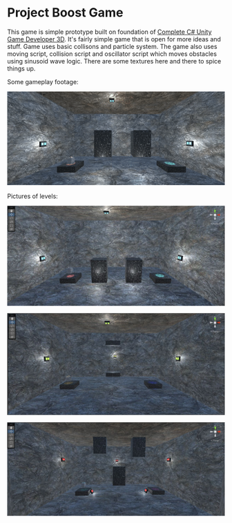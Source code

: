 # Project Boost Game 

This game is simple prototype built on foundation of [Complete C# Unity Game Developer 3D](https://www.udemy.com/course/unitycourse2/).
It's fairly simple game that is open for more ideas and stuff. Game uses basic collisons and particle system. The game also uses moving 
script, collision script and oscillator script which moves obstacles using sinusoid wave logic. There are some textures here and there to 
spice things up.

Some gameplay footage: 

![Gameplay](https://github.com/filipmihaljcic/project-boost-unity/blob/main/images/ezgif-5-41e0164bc2.gif)

Pictures of levels:

![Level1](https://github.com/filipmihaljcic/project-boost-unity/blob/main/images/ProjectBoostGamePicture.jpg)

![Level2](https://github.com/filipmihaljcic/project-boost-unity/blob/main/images/ProjectBoostGamePicture2.jpg)

![Level3](https://github.com/filipmihaljcic/project-boost-unity/blob/main/images/ProjectBoostGamePicture3.jpg)


